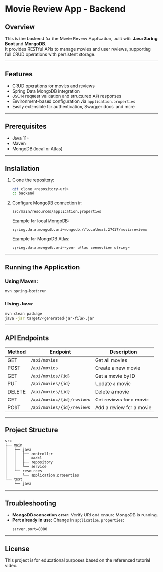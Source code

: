 # Movie Review App - Backend

## Overview
This is the backend for the Movie Review Application, built with **Java Spring Boot** and **MongoDB**.  
It provides RESTful APIs to manage movies and user reviews, supporting full CRUD operations with persistent storage.

---

## Features
- CRUD operations for movies and reviews
- Spring Data MongoDB integration
- JSON request validation and structured API responses
- Environment-based configuration via `application.properties`
- Easily extensible for authentication, Swagger docs, and more

---

## Prerequisites
- Java 11+  
- Maven  
- MongoDB (local or Atlas)

---

## Installation

1. Clone the repository:
   ```bash
   git clone <repository-url>
   cd backend
   ```

2. Configure MongoDB connection in:
   ```
   src/main/resources/application.properties
   ```
   Example for local MongoDB:
   ```properties
   spring.data.mongodb.uri=mongodb://localhost:27017/moviereviews
   ```
   Example for MongoDB Atlas:
   ```properties
   spring.data.mongodb.uri=<your-atlas-connection-string>
   ```

---

## Running the Application

### Using Maven:
```bash
mvn spring-boot:run
```

### Using Java:
```bash
mvn clean package
java -jar target/<generated-jar-file>.jar
```

---

## API Endpoints

| Method | Endpoint                          | Description                       |
|--------|-----------------------------------|-----------------------------------|
| GET    | `/api/movies`                     | Get all movies                    |
| POST   | `/api/movies`                     | Create a new movie                |
| GET    | `/api/movies/{id}`                 | Get a movie by ID                 |
| PUT    | `/api/movies/{id}`                 | Update a movie                    |
| DELETE | `/api/movies/{id}`                 | Delete a movie                    |
| GET    | `/api/movies/{id}/reviews`         | Get reviews for a movie           |
| POST   | `/api/movies/{id}/reviews`         | Add a review for a movie          |

---

## Project Structure
```
src
├── main
│   ├── java
│   │   ├── controller
│   │   ├── model
│   │   ├── repository
│   │   └── service
│   └── resources
│       └── application.properties
└── test
    └── java
```

---

## Troubleshooting
- **MongoDB connection error:** Verify URI and ensure MongoDB is running.
- **Port already in use:** Change in `application.properties`:
  ```properties
  server.port=8080
  ```

---

## License
This project is for educational purposes based on the referenced tutorial video.
